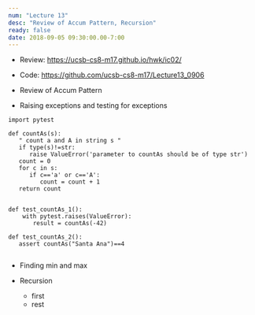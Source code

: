 ```yaml
---
num: "Lecture 13"
desc: "Review of Accum Pattern, Recursion"
ready: false
date: 2018-09-05 09:30:00.00-7:00
---
```


* Review: <https://ucsb-cs8-m17.github.io/hwk/ic02/>

* Code: <https://github.com/ucsb-cs8-m17/Lecture13_0906>

* Review of Accum Pattern

* Raising exceptions and testing for exceptions

```
import pytest

def countAs(s):
   " count a and A in string s "
   if type(s)!=str:
      raise ValueError('parameter to countAs should be of type str')
   count = 0
   for c in s:
      if c=='a' or c=='A':
         count = count + 1
   return count


def test_countAs_1():
    with pytest.raises(ValueError):
       result = countAs(-42)
       
def test_countAs_2():
   assert countAs("Santa Ana")==4


```


* Finding min and max

* Recursion

   * first 
   * rest
